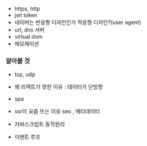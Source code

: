 -   https, http
-   jwt token
-   네이버는 반응형 디자인인가 적응형 디자인?(user agent)
-   url, dns 서버
-   virtual dom
-   메모제이션

### 알아볼 것

-   tcp, udp

-   왜 리액트가 핫한 이유 : 데이터가 단방향

-   spa

-   ssr이 요즘 뜨는 이유 seo , 메타데이터

-   자바스크립트 동작원리

-   이벤트 루프
